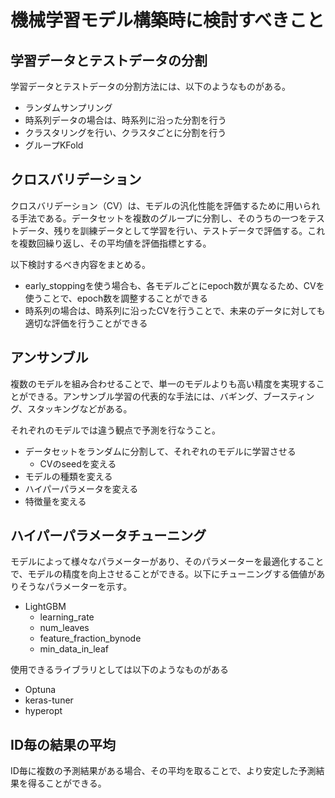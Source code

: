 # 機械学習モデル構築時に検討すべきこと

## 学習データとテストデータの分割

学習データとテストデータの分割方法には、以下のようなものがある。

- ランダムサンプリング
- 時系列データの場合は、時系列に沿った分割を行う
- クラスタリングを行い、クラスタごとに分割を行う
- グループKFold

## クロスバリデーション

クロスバリデーション（CV）は、モデルの汎化性能を評価するために用いられる手法である。データセットを複数のグループに分割し、そのうちの一つをテストデータ、残りを訓練データとして学習を行い、テストデータで評価する。これを複数回繰り返し、その平均値を評価指標とする。

以下検討するべき内容をまとめる。

- early_stoppingを使う場合も、各モデルごとにepoch数が異なるため、CVを使うことで、epoch数を調整することができる
- 時系列の場合は、時系列に沿ったCVを行うことで、未来のデータに対しても適切な評価を行うことができる

## アンサンブル

複数のモデルを組み合わせることで、単一のモデルよりも高い精度を実現することができる。アンサンブル学習の代表的な手法には、バギング、ブースティング、スタッキングなどがある。

それぞれのモデルでは違う観点で予測を行なうこと。

- データセットをランダムに分割して、それぞれのモデルに学習させる
  - CVのseedを変える
- モデルの種類を変える
- ハイパーパラメータを変える
- 特徴量を変える

## ハイパーパラメータチューニング

モデルによって様々なパラメーターがあり、そのパラメーターを最適化することで、モデルの精度を向上させることができる。以下にチューニングする価値がありそうなパラメーターを示す。

- LightGBM
  - learning_rate
  - num_leaves
  - feature_fraction_bynode
  - min_data_in_leaf

使用できるライブラリとしては以下のようなものがある

- Optuna
- keras-tuner
- hyperopt


## ID毎の結果の平均

ID毎に複数の予測結果がある場合、その平均を取ることで、より安定した予測結果を得ることができる。
